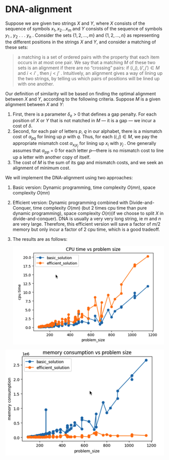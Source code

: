 # DNA-alignment

Suppose we are given two strings $X$ and $Y$, where $X$ consists of the sequence of symbols $x_1, x_2 . . . x_m$ and $Y$ consists of the sequence of symbols $y_1$ , $y_2$ . . . $y_n$ . Consider the sets $\{1, 2, . . . , m\}$ and $\{1, 2, . . . , n\}$ as representing the different positions in the strings $X$ and $Y$, and consider a matching of these sets:

> a matching is a set of ordered pairs with the property that each item occurs in at most one pair. We say that a matching $M$ of these two sets is an alignment if there are no “crossing” pairs: if $(i, j), (i’, j’) \in M$ and $i < i’$ , then $j < j’$ . Intuitively, an alignment gives a way of lining up the two strings, by telling us which pairs of positions will be lined up with one another.

Our definition of similarity will be based on finding the optimal alignment between $X$ and $Y$, according to the following criteria. Suppose $M$ is a given alignment between $X$ and $Y$:

1. First, there is a parameter $\delta_e$ > 0 that defines a gap penalty. For each position of $X$ or $Y$ that is not matched in $M$ — it is a gap — we incur a cost of $\delta$. 
2. Second, for each pair of letters $p$, $q$ in our alphabet, there is a mismatch cost of $\alpha_{pq}$ for lining up $p$ with $q$. Thus, for each $(i, j)\in M$, we pay the appropriate mismatch cost $α_{x_iy_j}$ for lining up $x_i$ with $y_j$ . One generally assumes that $\alpha_{pp}$ = 0 for each letter $p$—there is no mismatch cost to line up a letter with another copy of itself.
3. The cost of $M$ is the sum of its gap and mismatch costs, and we seek an alignment of minimum cost.



We will implement the DNA-alignment using two approaches:

1. Basic version: Dynamic programming, time complexity $O(mn)$, space complexity $O(mn)$

2. Efficient version: Dynamic programming combined with Divide-and-Conquer, time complexity $O(mn)$ (but 2 times cpu time than pure dynamic programming), space complexity $O(n)$(if we choose to split $X$ in divide-and-conquer). DNA is usually a very very long string, ie $m$ and $n$ are very large. Therefore, this efficient version will save a factor of $m/2$ memory but only incur a factor of 2 cpu time, which is a good tradeoff. 

3. The results are as follows:

   ![image-20211211222210878](images/README.assets/image-20211211222210878.png)

![image-20211211222230679](images/README.assets/image-20211211222230679.png)
